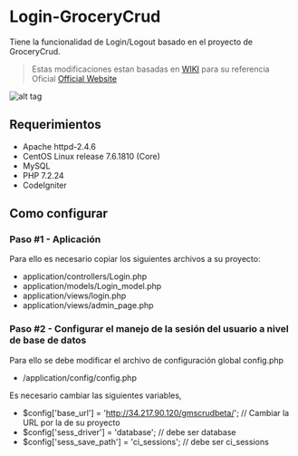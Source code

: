 # Login-GroceryCrud

Tiene la funcionalidad de Login/Logout basado en el proyecto de GroceryCrud.

> Estas modificaciones estan basadas en  [WIKI](https://github.com/portapipe/Login-GroceryCrud/wiki) para su referencia
> Oficial [Official Website](https://portapipe.github.io/Login-GroceryCrud/) 

![alt tag](https://github.com/portapipe/Login-GroceryCrud/blob/master/login_page.png?raw=true)

## Requerimientos
- Apache httpd-2.4.6
- CentOS Linux release 7.6.1810 (Core) 
- MySQL
- PHP 7.2.24
- CodeIgniter

## Como configurar  

### Paso #1 - Aplicación 
Para ello es necesario copiar los siguientes archivos a su proyecto:

- application/controllers/Login.php
- application/models/Login_model.php
- application/views/login.php
- application/views/admin_page.php

### Paso #2 -  Configurar el manejo de la sesión del usuario a nivel de base de datos

 Para ello se debe modificar el archivo de configuración global config.php

 - /application/config/config.php


Es necesario cambiar las siguientes variables,  

- $config['base_url'] = 'http://34.217.90.120/gmscrudbeta/';   //  Cambiar la URL por la de su proyecto
- $config['sess_driver'] = 'database';  // debe ser database
- $config['sess_save_path'] = 'ci_sessions'; //  debe ser ci_sessions


